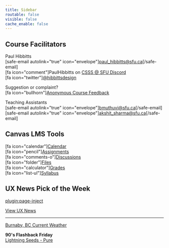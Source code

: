 ```yaml
---
title: Sidebar
routable: false
visible: false
cache_enable: false
---
```


## Course Facilitators
Paul Hibbitts  
[safe-email autolink="true" icon="envelope"]paul_hibbitts@sfu.ca[/safe-email]  
[fa icon="comment"]PaulHibbitts on [CSSS @ SFU Discord](https://t.co/GZQUc6iVjS)  
[fa icon="twitter"][@hibbittsdesign](https://twitter.com/hibbittsdesign)  

Suggestion or complaint?  
[fa icon="bullhorn"][Anonymous Course Feedback](https://www.surveymonkey.ca/r/2PL5WWJ)  

Teaching Assistants  
[safe-email autolink="true" icon="envelope"]bmuthuvi@sfu.ca[/safe-email]  
[safe-email autolink="true" icon="envelope"]akshit_sharma@sfu.ca[/safe-email]  

## Canvas LMS Tools
[fa icon="calendar"][Calendar](https://canvas.sfu.ca/calendar)  
[fa icon="pencil"][Assignments](https://canvas.sfu.ca/courses/56304/assignments)  
[fa icon="comments-o"][Discussions](https://canvas.sfu.ca/courses/56304/discussion_topics)   
[fa icon="folder"][Files](https://canvas.sfu.ca/courses/56304/files)   
[fa icon="calculator"][Grades](https://canvas.sfu.ca/courses/56304/gradebook)  
[fa icon="list-ul"][Syllabus](https://canvas.sfu.ca/courses/56304/assignments/syllabus)  

## UX News Pick of the Week
[plugin:page-inject](../ux-news-pick-of-the-week)

[View UX News](../ux-news)  

<hr>

<a class="weatherwidget-io" href="https://forecast7.com/en/49d25n122d98/burnaby/" data-label_1="Burnaby, BC" data-label_2="Current Weather" data-font="Open Sans" data-icons="Climacons" data-mode="Current" data-days="3" data-theme="weather_one" >Burnaby, BC Current Weather</a>
<script>
!function(d,s,id){var js,fjs=d.getElementsByTagName(s)[0];if(!d.getElementById(id)){js=d.createElement(s);js.id=id;js.src='https://weatherwidget.io/js/widget.min.js';fjs.parentNode.insertBefore(js,fjs);}}(document,'script','weatherwidget-io-js');
</script>

**90's Flashback Friday**  
[Lightning Seeds - Pure](https://www.youtube.com/watch?v=HZFJVAaSOrE)
